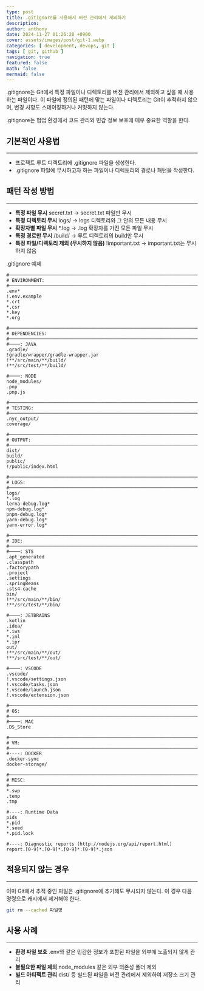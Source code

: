 ```yaml
---
type: post
title: .gitignore를 사용해서 버전 관리에서 제외하기
description:
author: anthony
date: 2024-11-27 01:26:28 +0900
cover: assets/images/post/git-1.webp
categories: [ development, devops, git ]
tags: [ git, github ]
navigation: true
featured: false
math: false
mermaid: false
---
```


.gitignore는 Git에서 특정 파일이나 디렉토리를 버전 관리에서 제외하고 싶을 때 사용하는 파일이다. 이 파일에 정의된 패턴에 맞는 파일이나 디렉토리는 Git이
추적하지 않으며, 변경 사항도 스테이징하거나 커밋하지 않는다.

.gitignore는 협업 환경에서 코드 관리와 민감 정보 보호에 매우 중요한 역할을 한다.

## 기본적인 사용법

____

- 프로젝트 루트 디렉토리에 .gitignore 파일을 생성한다.
- .gitignore 파일에 무시하고자 하는 파일이나 디렉토리의 경로나 패턴을 작성한다.

## 패턴 작성 방법

____

- **특정 파일 무시** secret.txt -> secret.txt 파일만 무시
- **특정 디렉토리 무시** logs/ -> logs 디렉토리와 그 안의 모든 내용 무시
- **확장자별 파일 무시** *.log -> .log 확장자를 가진 모든 파일 무시
- **특정 경로만 무시** /build/ -> 루트 디렉토리의 build만 무시
- **특정 파일/디렉토리 제외 (무시하지 않음)** !important.txt -> important.txt는 무시하지 않음

.gitignore 예제

```text
#───────────────────────────────────────────────────────────────────────────────────────────────────────────────────────
# ENVIRONMENT:
#───────────────────────────────────────────────────────────────────────────────────────────────────────────────────────
.env*
!.env.example
*.crt
*.csr
*.key
*.org

#───────────────────────────────────────────────────────────────────────────────────────────────────────────────────────
# DEPENDENCIES:
#───────────────────────────────────────────────────────────────────────────────────────────────────────────────────────
#────: JAVA
.gradle/
!gradle/wrapper/gradle-wrapper.jar
!**/src/main/**/build/
!**/src/test/**/build/

#────: NODE
node_modules/
.pnp
.pnp.js

#───────────────────────────────────────────────────────────────────────────────────────────────────────────────────────
# TESTING:
#───────────────────────────────────────────────────────────────────────────────────────────────────────────────────────
.nyc_output/
coverage/

#───────────────────────────────────────────────────────────────────────────────────────────────────────────────────────
# OUTPUT:
#───────────────────────────────────────────────────────────────────────────────────────────────────────────────────────
dist/
build/
public/
!/public/index.html

#───────────────────────────────────────────────────────────────────────────────────────────────────────────────────────
# LOGS:
#───────────────────────────────────────────────────────────────────────────────────────────────────────────────────────
logs/
*.log
lerna-debug.log*
npm-debug.log*
pnpm-debug.log*
yarn-debug.log*
yarn-error.log*

#───────────────────────────────────────────────────────────────────────────────────────────────────────────────────────
# IDE:
#───────────────────────────────────────────────────────────────────────────────────────────────────────────────────────
#────: STS
.apt_generated
.classpath
.factorypath
.project
.settings
.springBeans
.sts4-cache
bin/
!**/src/main/**/bin/
!**/src/test/**/bin/

#────: JETBRAINS
.kotlin
.idea/
*.iws
*.iml
*.ipr
out/
!**/src/main/**/out/
!**/src/test/**/out/

#────: VSCODE
.vscode/
!.vscode/settings.json
!.vscode/tasks.json
!.vscode/launch.json
!.vscode/extension.json

#───────────────────────────────────────────────────────────────────────────────────────────────────────────────────────
# OS:
#───────────────────────────────────────────────────────────────────────────────────────────────────────────────────────
#────: MAC
.DS_Store

#───────────────────────────────────────────────────────────────────────────────────────────────────────────────────────
# VM:
#───────────────────────────────────────────────────────────────────────────────────────────────────────────────────────
#----: DOCKER
.docker-sync
docker-storage/

#───────────────────────────────────────────────────────────────────────────────────────────────────────────────────────
# MISC:
#───────────────────────────────────────────────────────────────────────────────────────────────────────────────────────
*.swp
.temp
.tmp

#----: Runtime Data
pids
*.pid
*.seed
*.pid.lock

#----: Diagnostic reports (http://nodejs.org/api/report.html)
report.[0-9]*.[0-9]*.[0-9]*.[0-9]*.json
```

## 적용되지 않는 경우

____

이미 Git에서 추적 중인 파일은 .gitignore에 추가해도 무시되지 않는다. 이 경우 다음 명령으로 캐시에서 제거해야 한다.

```bash
git rm --cached 파일명
```

## 사용 사례

____

- **환경 파일 보호** .env와 같은 민감한 정보가 포함된 파일을 외부에 노출되지 않게 관리
- **불필요한 파일 제외** node_modules 같은 외부 의존성 폴더 제외
- **빌드 아티팩트 관리** dist/ 등 빌드된 파일을 버전 관리에서 제외하여 저장소 크기 관리
